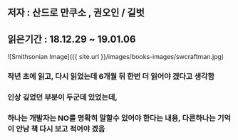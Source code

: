## 저자 : 산드로 만쿠소 , 권오인 / 길벗

## 읽은기간 : 18.12.29 ~ 19.01.06

![Smithsonian Image]({{ site.url }}/images/books-images/swcraftman.jpg)

### 작년 초에 읽고, 다시 읽었는데 6개월 뒤 한번 더 읽어야 겠다고 생각함

### 인상 깊었던 부분이 두군데 있었는데,
### 하나는 개발자는 NO를 명확히 말할수 있어야 한다는 내용, 다른하나는 기억이 안남 책 다시 보고 적어야 겠음
